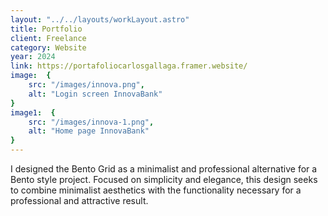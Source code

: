 ```yaml
---
layout: "../../layouts/workLayout.astro"
title: Portfolio
client: Freelance
category: Website
year: 2024
link: https://portafoliocarlosgallaga.framer.website/
image:  {
    src: "/images/innova.png",
    alt: "Login screen InnovaBank"
}
image1:  {
    src: "/images/innova-1.png",
    alt: "Home page InnovaBank"
}
---
```


I designed the Bento Grid as a minimalist and professional alternative for a Bento style project. Focused on simplicity and elegance, this design seeks to combine minimalist aesthetics with the functionality necessary for a professional and attractive result.